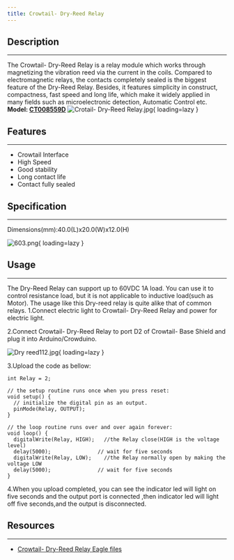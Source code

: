 ```yaml
---
title: Crowtail- Dry-Reed Relay
---
```


## Description
-----------

The Crowtail- Dry-Reed Relay is a relay module which works through magnetizing the vibration reed via the current in the coils. Compared to electromagnetic relays, the contacts completely sealed is the biggest feature of the Dry-Reed Relay. Besides, it features simplicity in construct, compactness, fast speed and long life, which make it widely applied in many fields such as microelectronic detection, Automatic Control etc.  
**Model: [CT008559D](https://www.elecrow.com/crowtail-dry-reed-relay.html)**
![Crotail- Dry-Reed Relay.jpg](https://wiki.elecrow.com/images/thumb/b/bd/Crotail-_Dry-Reed_Relay.jpg/600px-Crotail-_Dry-Reed_Relay.jpg){ loading=lazy }

## Features
--------

- Crowtail Interface
- High Speed
- Good stability
- Long contact life
- Contact fully sealed

## Specification
--------

Dimensions(mm):40.0(L)x20.0(W)x12.0(H)

![603.png](https://wiki.elecrow.com/images/thumb/4/44/603.png/1100px-603.png){ loading=lazy }

## Usage
--------

The Dry-Reed Relay can support up to 60VDC 1A load. You can use it to control resistance load, but it is not applicable to inductive load(such as Motor). 
The usage like this Dry-reed relay is quite alike that of common relays.
1.Connect electric light to Crowtail- Dry-Reed Relay and power for electric light.

2.Connect Crowtail- Dry-Reed Relay to port D2 of Crowtail- Base Shield and plug it into Arduino/Crowduino.

![Dry reed112.jpg](https://wiki.elecrow.com/images/thumb/6/64/Dry_reed112.jpg/400px-Dry_reed112.jpg){ loading=lazy }

3.Upload the code as bellow:

```
int Relay = 2;

// the setup routine runs once when you press reset:
void setup() {                
  // initialize the digital pin as an output.
  pinMode(Relay, OUTPUT);     
}

// the loop routine runs over and over again forever:
void loop() {
  digitalWrite(Relay, HIGH);   //the Relay close(HIGH is the voltage level)
  delay(5000);               // wait for five seconds
  digitalWrite(Relay, LOW);    //the Relay normally open by making the voltage LOW
  delay(5000);               // wait for five seconds
}
```

4.When you upload completed, you can see the indicator led will light on five seconds and the output port is connected ,then indicator led will light off five seconds,and the output is disconnected.

## Resources
---------

- [Crowtail- Dry-Reed Relay Eagle files](../../files/Crowtail-Dry-Reed-Relay-zip.md)
